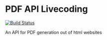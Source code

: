 # PDF API Livecoding
[![Build Status](https://travis-ci.org/anttiviljami/pdf-api-livecoding.svg?branch=master)](https://travis-ci.org/anttiviljami/pdf-api-livecoding)

An API for PDF generation out of html websites
